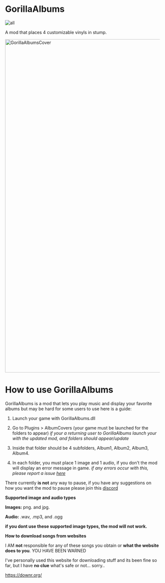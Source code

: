 # GorillaAlbums

![all](https://img.shields.io/github/downloads/elligurt/GorillaAlbums/total)

A mod that places 4 customizable vinyls in stump.

<img width="1920" height="1080" alt="GorillaAlbumsCover" src="https://github.com/user-attachments/assets/fab19fdc-6727-47a7-82d9-2f3faeaef1f8" />


# How to use GorillaAlbums

GorillaAlbums is a mod that lets you play music and display your favorite albums but may be hard for some users to use here is a guide: 

1. Launch your game with GorillaAlbums.dll

2. Go to Plugins > AlbumCovers (your game must be launched for the folders to appear)
*if your a returning user to GorillaAlbums launch your with the updated mod, and folders should appear/update*

3. Inside that folder should be 4 subfolders, Album1, Album2, Album3, Album4. 
 
4. In each folder, you must place 1 image and 1 audio, if you don't the mod will display an error message in game.
*if any errors occur with this, please report a issue [here](https://github.com/elligurt/GorillaAlbums/issues)*

There currently **is not** any way to pause, if you have any suggestions on how you want the mod to pause please join this [discord](https://discord.gg/ckqJzzUuNc)

**Supported image and audio types**

**Images:** png. and jpg.

**Audio:** .wav, .mp3, and .ogg

**if you dont use these supported image types, the mod will not work.**


**How to download songs from websites**

I AM **not** responsible for any of these songs you obtain or **what the website does to you**. YOU HAVE BEEN WARNED

I've personally used this website for downloading stuff and its been fine so far, but I have **no clue** what's safe or not... sorry..

https://downr.org/








